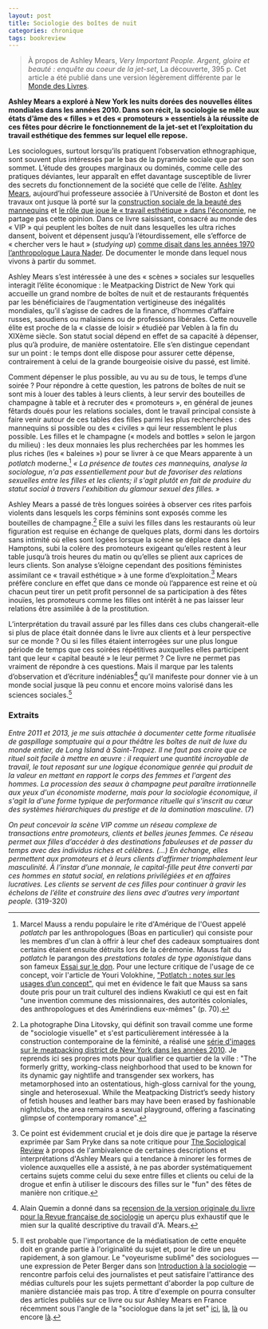 ```yaml
---
layout: post
title: Sociologie des boîtes de nuit
categories: chronique
tags: bookreview
---
```


> À propos de Ashley Mears, *Very Important People. Argent, gloire et beauté : enquête au coeur de la jet-set*, La découverte, 395 p. Cet article a été publié dans une version légèrement différente par le [Monde des Livres](https://www.lemonde.fr/livres/article/2023/10/15/very-important-people-les-rituels-du-luxe-et-de-la-beaute-au-crible-d-ashley-mears_6194568_3260.html).

**Ashley Mears a exploré à New York les nuits dorées des nouvelles élites mondiales dans les années 2010. Dans son récit, la sociologie se mêle aux états d’âme des « filles » et des « promoteurs » essentiels à la réussite de ces fêtes pour décrire le fonctionnement de la jet-set et l’exploitation du travail esthétique des femmes sur lequel elle repose.**

Les sociologues, surtout lorsqu’ils pratiquent l’observation ethnographique, sont souvent plus intéressés par le bas de la pyramide sociale que par son sommet. L’étude des groupes marginaux ou dominés, comme celle des pratiques déviantes, leur apparaît en effet davantage susceptible de livrer des secrets du fonctionnement de la société que celle de l’élite. [Ashley Mears](https://www.ashleymears.com/), aujourd’hui professeure associée à l’Université de Boston et dont les travaux ont jusque là porté sur la [construction sociale de la beauté des mannequins](https://www.ucpress.edu/book/9780520270763/pricing-beauty) et [le rôle que joue le « travail esthétique » dans l'économie](https://compass.onlinelibrary.wiley.com/doi/10.1111/soc4.12211), ne partage pas cette opinion. Dans ce livre saisissant, consacré au monde des « VIP » qui peuplent les boîtes de nuit dans lesquelles les ultra riches dansent, boivent et dépensent jusqu’à l’étourdissement, elle s’efforce de « chercher vers le haut » (*studying up*) [comme disait dans les années 1970 l’anthropologue Laura Nader](https://files.eric.ed.gov/fulltext/ED065375.pdf). De documenter le monde dans lequel nous vivons à partir du sommet.

Ashley Mears s’est intéressée à une des « scènes » sociales sur lesquelles interagit l’élite économique : le Meatpacking District de New York qui accueille un grand nombre de boîtes de nuit et de restaurants fréquentés par les bénéficiaires de l’augmentation vertigineuse des inégalités mondiales, qu’il s’agisse de cadres de la finance, d’hommes d’affaire russes, saoudiens ou malaisiens ou de professions libérales. Cette nouvelle élite est proche de la « classe de loisir » étudiéé par Veblen à la fin du XIXème siècle. Son statut social dépend en effet de sa capacité à dépenser, plus qu’à produire, de manière ostentatoire. Elle s’en distingue cependant sur un point : le temps dont elle dispose pour assurer cette dépense, contrairement à celui de la grande bourgeoisie oisive du passé, est limité. 

Comment dépenser le plus possible, au vu au su de tous, le temps d’une soirée ? Pour répondre à cette question, les patrons de boîtes de nuit se sont mis à louer des tables à leurs clients, à leur servir des bouteilles de champagne à table et à recruter des « promoteurs », en général de jeunes fêtards doués pour les relations sociales, dont le travail principal consiste à faire venir autour de ces tables des filles parmi les plus recherchées : des mannequins si possible ou des « civiles » qui leur ressemblent le plus possible. Les filles et le champagne (« models and bottles » selon le jargon du milieu) : les deux monnaies les plus recherchées par les hommes les plus riches (les « baleines ») pour se livrer à ce que Mears apparente à un *potlatch* moderne.[^1] *« La présence de toutes ces mannequins, analyse la sociologue, n'a pas essentiellement pour but de favoriser des relations sexuelles entre les filles et les clients; il s'agit plutôt en fait de produire du statut social à travers l'exhibition du glamour sexuel des filles. »*

Ashley Mears a passé de très longues soirées à observer ces rites parfois violents dans lesquels les corps féminins sont exposés comme les bouteilles de champagne.[^2] Elle a suivi les filles dans les restaurants où leur figuration est requise en échange de quelques plats, dormi dans les dortoirs sans intimité où elles sont logées lorsque la scène se déplace dans les Hamptons, subi la colère des promoteurs exigeant qu’elles restent à leur table jusqu’à trois heures du matin ou qu’elles se plient aux caprices de leurs clients. Son analyse s’éloigne cependant des positions féministes assimilant ce « travail esthétique » à une forme d’exploitation.[^3] Mears préfère conclure en effet que dans ce monde où l’apparence est reine et où chacun peut tirer un petit profit personnel de sa participation à des fêtes inouïes, les promoteurs comme les filles ont intérêt à ne pas laisser leur relations être assimilée à de la prostitution.

L’interprétation du travail assuré par les filles dans ces clubs changerait-elle si plus de place était donnée dans le livre aux clients et à leur perspective sur ce monde ? Ou si les filles étaient interrogées sur une plus longue période de temps que ces soirées répétitives auxquelles elles participent tant que leur « capital beauté » le leur permet ? Ce livre ne permet pas vraiment de répondre à ces questions. Mais il marque par les talents d’observation et d’écriture indéniables[^4] qu’il manifeste pour donner vie à un monde social jusque là peu connu et encore moins valorisé dans les sciences sociales.[^5]

### Extraits

*Entre 2011 et 2013, je me suis attachée à documenter cette forme ritualisée de gaspillage somptuaire qui a pour théâtre les boîtes de nuit de luxe du monde entier, de Long Island à Saint-Tropez. Il ne faut pas croire que ce rituel soit facile à mettre en œuvre : il requiert une quantité incroyable de travail, le tout reposant sur une logique économique genrée qui produit de la valeur en mettant en rapport le corps des femmes et l'argent des hommes. La procession des seaux à champagne peut paraître irrationnelle aux yeux d'un économiste moderne, mais pour la sociologie économique, il s'agit la d'une forme typique de performance rituelle qui s'inscrit au cœur des systèmes hiérarchiques du prestige et de la domination masculine.* (7)

*On peut concevoir la scène VIP comme un réseau complexe de transactions entre promoteurs, clients et belles jeunes femmes. Ce réseau permet aux filles d’accéder à des destinations fabuleuses et de passer du temps avec des individus riches et célèbres. (…) En échange, elles permettent aux promoteurs et à leurs clients d’affirmer triomphalement leur masculinité. À l’instar d’une monnaie, le capital-fille peut être converti par ces hommes en statut social, en relations privilégiées et en affaires lucratives. Les clients se servent de ces filles pour continuer à gravir les échelons de l’élite et construire des liens avec d’autres very important people.* (319-320)

[^1]: Marcel Mauss a rendu populaire le rite d'Amérique de l'Ouest appelé *potlatch* par les anthropologues (Boas en particulier) qui consiste pour les membres d'un clan à offrir à leur chef des cadeaux somptuaires dont certains étaient ensuite détruits lors de la cérémonie. Mauss fait du *potlatch* le parangon des *prestations totales de type agonistique* dans son fameux [Essai sur le don](http://classiques.uqac.ca/classiques/mauss_marcel/socio_et_anthropo/2_essai_sur_le_don/essai_sur_le_don.html). Pour une lecture critique de l'usage de ce concept, voir l'article de Youri Volokhine, ["Potlatch : notes sur les usages d’un concept"](https://www.persee.fr/doc/asdi_1662-4653_2021_num_16_1_1202), qui met en évidence le fait que Mauss sa sans doute pris pour un trait culturel des indiens Kwakiutl ce qui est en fait "une invention commune des missionnaires, des autorités coloniales, des anthropologues et des Amérindiens eux-mêmes" (p. 70).
[^2]: La photographe Dina Litovsky, qui définit son travail comme une forme de "sociologie visuelle" et s'est particulièrement intéressée à la construction contemporaine de la féminité, a réalisé une [série d'images sur le meatpacking district de New York dans les années 2010](https://dinalitovsky.com/Personal-Projects/MEATPACKING/thumbs). Je reprends ici ses propres mots pour qualifier ce quartier de la ville : "The formerly gritty, working-class neighborhood that used to be known for its dynamic gay nightlife and transgender sex workers, has metamorphosed into an ostentatious, high-gloss carnival for the young, single and heterosexual.  While the Meatpacking District’s seedy history of fetish houses and leather bars may have been erased by fashionable nightclubs, the area remains a sexual playground, offering a fascinating glimpse of contemporary romance".
[^3]: Ce point est évidemment crucial et je dois dire que je partage la réserve exprimée par Sam Pryke dans sa note critique pour [The Sociological Review](https://thesociologicalreview.org/reviews/very-important-people-by-ashley-mears/) à propos de l'ambivalence de certaines descriptions et interprétations d'Ashley Mears qui a tendance à minorer les formes de violence auxquelles elle a assisté, à ne pas aborder systématiquement certains sujets comme celui du sexe entre filles et clients ou celui de la drogue et enfin à utiliser le discours des filles sur le "fun" des fêtes de manière non critique.
[^4]: Alain Quemin a donné dans sa [recension de la version originale du livre pour la Revue française de sociologie](https://www-cairn-info.iepnomade-2.grenet.fr/revue-francaise-de-sociologie-2022-2-page-333.htm) un aperçu plus exhaustif que le mien sur la qualité descriptive du travail d'A. Mears.
[^5]: Il est probable que l'importance de la médiatisation de cette enquête doit en grande partie à l'originalité du sujet et, pour le dire un peu rapidement, à son glamour. Le "voyeurisme sublimé" des sociologues — une expression de Peter Berger dans son [Introduction à la sociologie](https://www.editionsladecouverte.fr/Liens/ps/d04923_intro.pdf) — rencontre parfois celui des journalistes et peut satisfaire l'attirance des médias culturels pour les sujets permettant d'aborder la pop culture de manière distanciée mais pas trop. À titre d'exemple on pourra consulter des articles publiés sur ce livre ou sur Ashley Mears en France récemment sous l'angle de la "sociologue dans la jet set" [ici](https://www.lemonde.fr/m-le-mag/article/2023/07/01/ashley-mears-une-sociologue-dans-la-jet-set_6180076_4500055.html), [là](https://www.lesinrocks.com/livres/very-important-people-une-enquete-ethnographique-passionnante-au-coeur-de-la-jet-set-mondiale-594585-20-09-2023/), [là](https://www.liberation.fr/idees-et-debats/ashley-mears-dans-la-jet-set-soit-vous-ressemblez-a-une-mannequin-soit-vous-nentrez-pas-20230916_OTLPWPW3DJH5BJMS4JLGP3DWNE/) ou encore [là](https://www.elle.fr/Loisirs/Sorties/Les-dessous-des-nuits-de-la-jet-set-racontes-par-une-ancienne-infiltree-4146084).
